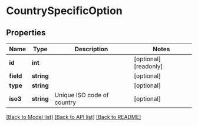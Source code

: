 # CountrySpecificOption

## Properties
Name | Type | Description | Notes
------------ | ------------- | ------------- | -------------
**id** | **int** |  | [optional] [readonly] 
**field** | **string** |  | [optional] 
**type** | **string** |  | [optional] 
**iso3** | **string** | Unique ISO code of country | [optional] 

[[Back to Model list]](../README.md#documentation-for-models) [[Back to API list]](../README.md#documentation-for-api-endpoints) [[Back to README]](../README.md)


